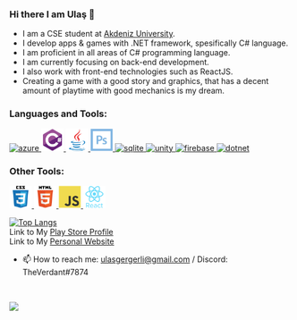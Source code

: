### Hi there I am Ulaş 👋

- I am a CSE student at [Akdeniz University](http://muhendislik.akdeniz.edu.tr). 
- I develop apps & games with .NET framework, spesifically C# language.
- I am proficient in all areas of C# programming language.
- I am currently focusing on back-end development.
- I also work with front-end technologies such as ReactJS.
- Creating a game with a good story and graphics, that has a decent amount of playtime with good mechanics is my dream.

<h3 align="left">Languages and Tools:</h3>
<p align="left"> <a href="https://playfab.com" target="_blank" rel="noreferrer"> <img src="https://api.nuget.org/v3-flatcontainer/com.playfab.csharpgsdk/0.11.210519/icon" alt="azure" width="40" height="40"/> </a> <a href="https://www.w3schools.com/cs/" target="_blank" rel="noreferrer"> <img src="https://raw.githubusercontent.com/devicons/devicon/master/icons/csharp/csharp-original.svg" alt="csharp" width="40" height="40"/> </a> <a href="https://www.java.com" target="_blank" rel="noreferrer"> <img src="https://raw.githubusercontent.com/devicons/devicon/master/icons/java/java-original.svg" alt="java" width="40" height="40"/> </a> <a href="https://www.photoshop.com/en" target="_blank" rel="noreferrer"> <img src="https://raw.githubusercontent.com/devicons/devicon/master/icons/photoshop/photoshop-line.svg" alt="photoshop" width="40" height="40"/> </a> <a href="https://www.sqlite.org/" target="_blank" rel="noreferrer"> <img src="https://www.vectorlogo.zone/logos/sqlite/sqlite-icon.svg" alt="sqlite" width="40" height="40"/> </a> <a href="https://unity.com/" target="_blank" rel="noreferrer"> <img src="https://www.vectorlogo.zone/logos/unity3d/unity3d-icon.svg" alt="unity" width="40" height="40"/> </a> <a href="https://firebase.google.com/" target="_blank" rel="noreferrer"> <img src="https://www.vectorlogo.zone/logos/firebase/firebase-icon.svg" alt="firebase" width="40" height="40"/> </a> <a href="https://dotnet.microsoft.com/" target="_blank" rel="noreferrer"> <img src="https://upload.wikimedia.org/wikipedia/commons/thumb/e/ee/.NET_Core_Logo.svg/768px-.NET_Core_Logo.svg.png?20210328084203" alt="dotnet" width="40" height="40"/> </a> </p>

<h3 align="left">Other Tools:</h3>
<a href="https://www.w3schools.com/css/" target="_blank" rel="noreferrer"> <img src="https://raw.githubusercontent.com/devicons/devicon/master/icons/css3/css3-original-wordmark.svg" alt="css3" width="40" height="40"/> </a> <a href="https://www.w3.org/html/" target="_blank" rel="noreferrer"> <img src="https://raw.githubusercontent.com/devicons/devicon/master/icons/html5/html5-original-wordmark.svg" alt="html5" width="40" height="40"/> </a> <a href="https://developer.mozilla.org/en-US/docs/Web/JavaScript" target="_blank" rel="noreferrer"> <img src="https://raw.githubusercontent.com/devicons/devicon/master/icons/javascript/javascript-original.svg" alt="javascript" width="40" height="40"/> </a> <a href="https://reactjs.org/" target="_blank" rel="noreferrer"> <img src="https://raw.githubusercontent.com/devicons/devicon/master/icons/react/react-original-wordmark.svg" alt="react" width="40" height="40"/> </a> </p>

[![Top Langs](https://github-readme-stats.vercel.app/api/top-langs/?username=ulasiyorum&hide_progress=true&hide=python,objective-c)](https://github.com/ulasiyorum/github-readme-stats) <br>
Link to My [Play Store Profile](https://play.google.com/store/apps/developer?id=Verdant+Games) <br>
Link to My [Personal Website](https://verdantdev.co/)

- 📫 How to reach me: ulasgergerli@gmail.com / Discord: TheVerdant#7874
<br>

![](https://media.tenor.com/g83wRE1adLwAAAAd/arrow-crisis-on-infinite-earths.gif)
